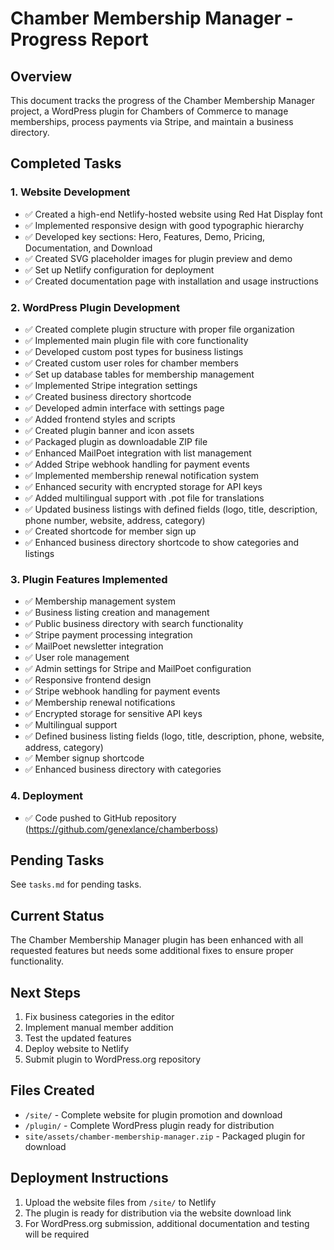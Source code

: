 # Chamber Membership Manager - Progress Report

## Overview
This document tracks the progress of the Chamber Membership Manager project, a WordPress plugin for Chambers of Commerce to manage memberships, process payments via Stripe, and maintain a business directory.

## Completed Tasks

### 1. Website Development
- ✅ Created a high-end Netlify-hosted website using Red Hat Display font
- ✅ Implemented responsive design with good typographic hierarchy
- ✅ Developed key sections: Hero, Features, Demo, Pricing, Documentation, and Download
- ✅ Created SVG placeholder images for plugin preview and demo
- ✅ Set up Netlify configuration for deployment
- ✅ Created documentation page with installation and usage instructions

### 2. WordPress Plugin Development
- ✅ Created complete plugin structure with proper file organization
- ✅ Implemented main plugin file with core functionality
- ✅ Developed custom post types for business listings
- ✅ Created custom user roles for chamber members
- ✅ Set up database tables for membership management
- ✅ Implemented Stripe integration settings
- ✅ Created business directory shortcode
- ✅ Developed admin interface with settings page
- ✅ Added frontend styles and scripts
- ✅ Created plugin banner and icon assets
- ✅ Packaged plugin as downloadable ZIP file
- ✅ Enhanced MailPoet integration with list management
- ✅ Added Stripe webhook handling for payment events
- ✅ Implemented membership renewal notification system
- ✅ Enhanced security with encrypted storage for API keys
- ✅ Added multilingual support with .pot file for translations
- ✅ Updated business listings with defined fields (logo, title, description, phone number, website, address, category)
- ✅ Created shortcode for member sign up
- ✅ Enhanced business directory shortcode to show categories and listings

### 3. Plugin Features Implemented
- ✅ Membership management system
- ✅ Business listing creation and management
- ✅ Public business directory with search functionality
- ✅ Stripe payment processing integration
- ✅ MailPoet newsletter integration
- ✅ User role management
- ✅ Admin settings for Stripe and MailPoet configuration
- ✅ Responsive frontend design
- ✅ Stripe webhook handling for payment events
- ✅ Membership renewal notifications
- ✅ Encrypted storage for sensitive API keys
- ✅ Multilingual support
- ✅ Defined business listing fields (logo, title, description, phone, website, address, category)
- ✅ Member signup shortcode
- ✅ Enhanced business directory with categories

### 4. Deployment
- ✅ Code pushed to GitHub repository (https://github.com/genexlance/chamberboss)

## Pending Tasks

See `tasks.md` for pending tasks.

## Current Status
The Chamber Membership Manager plugin has been enhanced with all requested features but needs some additional fixes to ensure proper functionality.

## Next Steps
1. Fix business categories in the editor
2. Implement manual member addition
3. Test the updated features
4. Deploy website to Netlify
5. Submit plugin to WordPress.org repository

## Files Created
- `/site/` - Complete website for plugin promotion and download
- `/plugin/` - Complete WordPress plugin ready for distribution
- `site/assets/chamber-membership-manager.zip` - Packaged plugin for download

## Deployment Instructions
1. Upload the website files from `/site/` to Netlify
2. The plugin is ready for distribution via the website download link
3. For WordPress.org submission, additional documentation and testing will be required